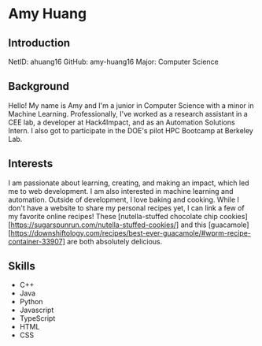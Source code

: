 # Amy Huang
## Introduction
NetID: ahuang16
GitHub: amy-huang16
Major: Computer Science

## Background
Hello! My name is Amy and I'm a junior in Computer Science with a minor in Machine Learning. Professionally, I've worked as a research assistant in a CEE lab, a developer at Hack4Impact, and as an Automation Solutions Intern. I also got to participate in the DOE's pilot HPC Bootcamp at Berkeley Lab. 

## Interests
I am passionate about learning, creating, and making an impact,  which led me to web development. I am also interested in machine learning and automation. Outside of development, I love baking and cooking. While I don't have a website to share my personal recipes yet, I can link a few of my favorite online recipes! These [nutella-stuffed chocolate chip cookies][https://sugarspunrun.com/nutella-stuffed-cookies/] and this [guacamole][https://downshiftology.com/recipes/best-ever-guacamole/#wprm-recipe-container-33907] are both absolutely delicious. 

## Skills
- C++
- Java
- Python
- Javascript
- TypeScript
- HTML
- CSS 